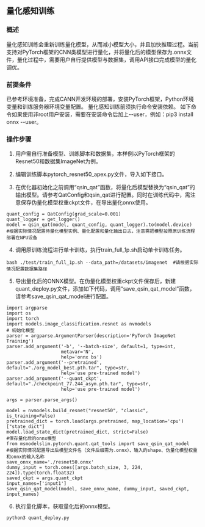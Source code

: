 ## 量化感知训练

### 概述

量化感知训练会重新训练量化模型，从而减小模型大小，并且加快推理过程。当前支持对PyTorch框架的CNN类模型进行量化，并将量化后的模型保存为.onnx文件，量化过程中，需要用户自行提供模型与数据集，调用API接口完成模型的量化调优。

### 前提条件

已参考环境准备，完成CANN开发环境的部署，安装PyTorch框架，Python环境变量和训练服务器环境变量配置。
量化感知训练前须执行命令安装依赖。
如下命令如果使用非root用户安装，需要在安装命令后加上--user，例如：pip3 install onnx --user。

### 操作步骤

1. 用户需自行准备模型、训练脚本和数据集，本样例以PyTorch框架的Resnet50和数据集ImageNet为例。

2. 编辑训练脚本pytorch_resnet50_apex.py文件，导入如下接口。

3. 在优化器初始化之前调用“qsin_qat”函数，将量化后模型替换为“qsin_qat”的输出模型。请参考QatConfig和qsin_qat进行配置。同时在训练代码中，需注意保存伪量化模型权重ckpt文件，在导出量化onnx使用。
```
quant_config = QatConfig(grad_scale=0.001)
quant_logger = get_logger()
model = qsin_qat(model, quant_config, quant_logger).to(model.device)     #根据实际情况配置待量化模型实例、量化配置和量化输出日志，注意需把模型按照原训练流程部署在NPU设备
```

4. 调用原训练流程进行单卡训练，执行train_full_1p.sh启动单卡训练任务。
```
bash ./test/train_full_1p.sh --data_path=/datasets/imagenet  #请根据实际情况配置数据集路径
```

5. 导出量化后的ONNX模型。在伪量化模型权重ckpt文件保存后，新建quant_deploy.py文件，添加如下代码，调用“save_qsin_qat_model”函数，请参考save_qsin_qat_model进行配置。
```
import argparse
import os
import torch
import models.image_classification.resnet as nvmodels
# 初始化模型
parser = argparse.ArgumentParser(description='PyTorch ImageNet Training')
parser.add_argument('-b', '--batch-size', default=1, type=int,
                    metavar='N',
                    help='onnx bs')
parser.add_argument('--pretrained', default="./org_model_best.pth.tar", type=str,
                    help='use pre-trained model')
parser.add_argument('--quant_ckpt', default="./checkpoint_77.244_asym.pth.tar", type=str,
                    help='use pre-trained model')

args = parser.parse_args()

model = nvmodels.build_resnet("resnet50", "classic", is_training=False)
pretrained_dict = torch.load(args.pretrained, map_location='cpu')["state_dict"]
model.load_state_dict(pretrained_dict, strict=False)
#保存量化后的onnx模型
from msmodelslim.pytorch.quant.qat_tools import save_qsin_qat_model
#根据实际情况配置导出后模型文件名（文件后缀需为.onnx）、输入的shape、伪量化模型权重和onnx的输入名称
save_onnx_name='./resnet50.onnx'
dummy_input = torch.ones([args.batch_size, 3, 224, 224]).type(torch.float32)
saved_ckpt = args.quant_ckpt
input_names=['input1']
save_qsin_qat_model(model, save_onnx_name, dummy_input, saved_ckpt, input_names)  
```

6. 执行量化脚本，获取量化后的onnx模型。
```
python3 quant_deploy.py
```
